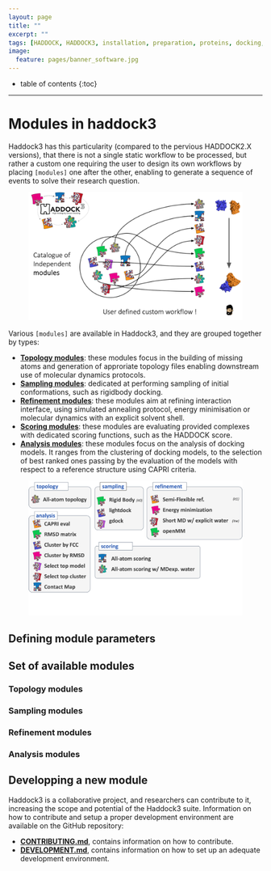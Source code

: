 ```yaml
---
layout: page
title: ""
excerpt: ""
tags: [HADDOCK, HADDOCK3, installation, preparation, proteins, docking, analysis, workflows, manual, usage]
image:
  feature: pages/banner_software.jpg
---
```


* table of contents
{:toc}

<hr>

# Modules in haddock3

Haddock3 has this particularity (compared to the pervious HADDOCK2.X versions), that there is not a single static workflow to be processed, but rather a custom one requiring the user to design its own workflows by placing `[modules]` one after the other, enabling to generate a sequence of events to solve their research question.

<figure align="center">
<img src="/software/haddock3/manual/images/hd3_custom_workflow.png">
</figure>

Various `[modules]` are available in Haddock3, and they are grouped together by types:
- [**Topology modules**](): these modules focus in the building of missing atoms and generation of approriate topology files enabling downstream use of molecular dynamics protocols.
- [**Sampling modules**](): dedicated at performing sampling of initial conformations, such as rigidbody docking.
- [**Refinement modules**](): these modules aim at refining interaction interface, using simulated annealing protocol, energy minimisation or molecular dynamics with an explicit solvent shell.
- [**Scoring modules**](): these modules are evaluating provided complexes with dedicated scoring functions, such as the HADDOCK score.
- [**Analysis modules**](): these modules focus on the analysis of docking models. It ranges from the clustering of docking models, to the selection of best ranked ones passing by the evaluation of the models with respect to a reference structure using CAPRI criteria.


<figure align="center">
<img src="/software/haddock3/manual/images/list_modules.png">
</figure>


## Defining module parameters




## Set of available modules

### Topology modules


### Sampling modules


### Refinement modules


### Analysis modules




## Developping a new module

Haddock3 is a collaborative project, and researchers can contribute to it, increasing the scope and potential of the Haddock3 suite.
Information on how to contribute and setup a proper development environment are available on the GitHub repository:
- [**CONTRIBUTING.md**](https://github.com/haddocking/haddock3/blob/main/CONTRIBUTING.md), contains information on how to contribute.
- [**DEVELOPMENT.md**](https://github.com/haddocking/haddock3/blob/main/DEVELOPMENT.md), contains information on how to set up an adequate development environment.

